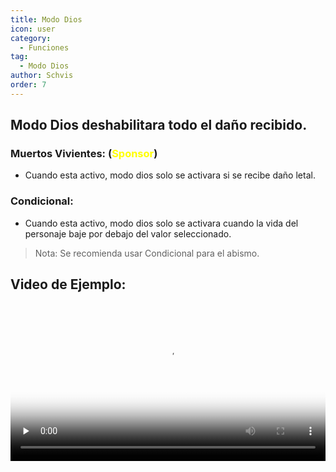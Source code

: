 ```yaml
---
title: Modo Dios
icon: user
category:
  - Funciones
tag:
  - Modo Dios
author: Schvis
order: 7
---
```


## Modo Dios deshabilitara todo el daño recibido.
### Muertos Vivientes: (<span style='color:yellow;'>Sponsor</span>)
- Cuando esta activo, modo dios solo se activara si se recibe daño letal.
### Condicional:
- Cuando esta activo, modo dios solo se activara cuando la vida del personaje baje por debajo del valor seleccionado.
> Nota: Se recomienda usar Condicional para el abismo.

## Video de Ejemplo:

<video controls preload="none" width="100%" poster="https://nextcloud.atruicardona.xyz/s/Hg5y3FxN7gmR6HE/preview"><source src="https://nextcloud.atruicardona.xyz/s/Hg5y3FxN7gmR6HE/download" type="video/mp4"></video>
